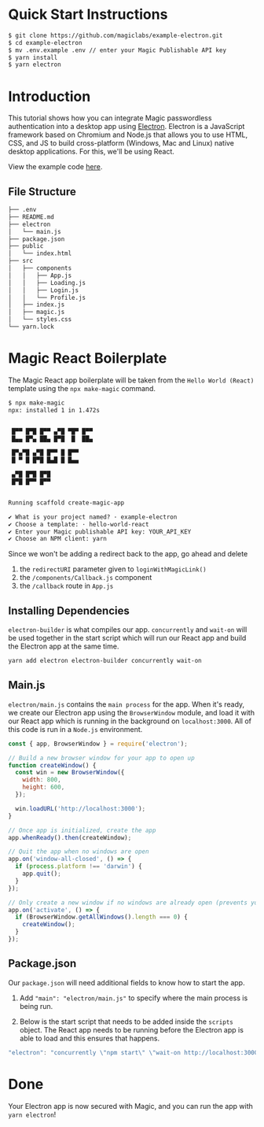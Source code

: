 # Quick Start Instructions

```txt
$ git clone https://github.com/magiclabs/example-electron.git
$ cd example-electron
$ mv .env.example .env // enter your Magic Publishable API key
$ yarn install
$ yarn electron
```

# Introduction

This tutorial shows how you can integrate Magic passwordless authentication into a desktop app using [Electron](https://www.electronjs.org/). Electron is a JavaScript framework based on Chromium and Node.js that allows you to use HTML, CSS, and JS to build cross-platform (Windows, Mac and Linux) native desktop applications. For this, we'll be using React.

View the example code [here](https://github.com/magiclabs/example-electron).

## File Structure

```txt
├── .env
├── README.md
├── electron
│   └── main.js
├── package.json
├── public
│   └── index.html
├── src
│   ├── components
│   │   ├── App.js
│   │   ├── Loading.js
│   │   ├── Login.js
│   │   └── Profile.js
│   ├── index.js
│   ├── magic.js
│   └── styles.css
└── yarn.lock
```

# Magic React Boilerplate

The Magic React app boilerplate will be taken from the `Hello World (React)` template using the `npx make-magic` command.

```txt
$ npx make-magic
npx: installed 1 in 1.472s


 █▀▀ █▀█ █▀▀ ▄▀█ ▀█▀ █▀▀
 █▄▄ █▀▄ ██▄ █▀█  █  ██▄

 █▀▄▀█ ▄▀█ █▀▀ █ █▀▀
 █ ▀ █ █▀█ █▄█ █ █▄▄

 ▄▀█ █▀█ █▀█
 █▀█ █▀▀ █▀▀


Running scaffold create-magic-app

✔ What is your project named? · example-electron
✔ Choose a template: · hello-world-react
✔ Enter your Magic publishable API key: YOUR_API_KEY
✔ Choose an NPM client: yarn
```

Since we won't be adding a redirect back to the app, go ahead and delete

1. the `redirectURI` parameter given to `loginWithMagicLink()`
2. the `/components/Callback.js` component
3. the `/callback` route in `App.js`

## Installing Dependencies

`electron-builder` is what compiles our app. `concurrently` and `wait-on` will be used together in the start script which will run our React app and build the Electron app at the same time.

```txt
yarn add electron electron-builder concurrently wait-on
```

## Main.js

`electron/main.js` contains the `main process` for the app. When it's ready, we create our Electron app using the `BrowserWindow` module, and load it with our React app which is running in the background on `localhost:3000`. All of this code is run in a `Node.js` environment.

```js
const { app, BrowserWindow } = require('electron');

// Build a new browser window for your app to open up
function createWindow() {
  const win = new BrowserWindow({
    width: 800,
    height: 600,
  });

  win.loadURL('http://localhost:3000');
}

// Once app is initialized, create the app
app.whenReady().then(createWindow);

// Quit the app when no windows are open
app.on('window-all-closed', () => {
  if (process.platform !== 'darwin') {
    app.quit();
  }
});

// Only create a new window if no windows are already open (prevents your app being open multiple times)
app.on('activate', () => {
  if (BrowserWindow.getAllWindows().length === 0) {
    createWindow();
  }
});
```

## Package.json

Our `package.json` will need additional fields to know how to start the app.

1. Add `"main": "electron/main.js"` to specify where the main process is being run.

2. Below is the start script that needs to be added inside the `scripts` object. The React app needs to be running before the Electron app is able to load and this ensures that happens.

```js
"electron": "concurrently \"npm start\" \"wait-on http://localhost:3000 && electron .\""
```

# Done

Your Electron app is now secured with Magic, and you can run the app with `yarn electron`!
